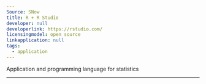 ```yaml
---
Source: SNow
title: R + R Studio
developer: null
developerlink: https://rstudio.com/
licensingmodel: open source
linkapplication: null
tags:
  - application
---
```


Application and programming language for statistics

---

